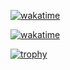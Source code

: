 [![wakatime](https://wakatime.com/badge/user/f065a219-eddc-4c5d-9668-540dcb9948a0.svg)](https://wakatime.com/@f065a219-eddc-4c5d-9668-540dcb9948a0)

[![wakatime](https://wakatime.com/share/@mattyatea/3beee1ae-f32c-493e-9dfc-d5cc9025325f.svg)](https://wakatime.com/@f065a219-eddc-4c5d-9668-540dcb9948a0)

[![trophy](https://github-profile-trophy.vercel.app/?username=mattyatea&theme=onedark)](https://github.com/ryo-ma/github-profile-trophy)
